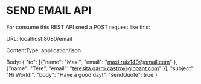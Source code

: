 # SEND EMAIL API
For consume this REST API sned a POST request like this:

URL: localhost:8080/email

ContentType: application/json

Body:
{
  "to": 
  [{"name": "Maxi",
    "email": "maxi.ruiz140@gmail.com"
	},
	{"name": "Tere",
    "email": "teresita.garro.castro@globant.com"
	}],
  "subject": "Hi World!",
  "body": "Have a good day!",
  "sendQuote": true
}
